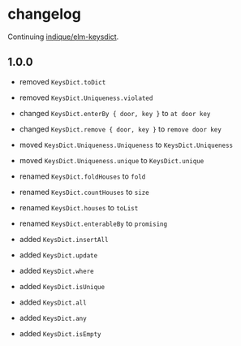 # changelog

Continuing [indique/elm-keysdict](https://package.elm-lang.org/packages/indique/elm-keysdict/latest/).

## 1.0.0

- removed `KeysDict.toDict`
- removed `KeysDict.Uniqueness.violated`
- changed `KeysDict.enterBy { door, key }` to `at door key`
- changed `KeysDict.remove { door, key }` to `remove door key`

- moved `KeysDict.Uniqueness.Uniqueness` to `KeysDict.Uniqueness`
- moved `KeysDict.Uniqueness.unique` to `KeysDict.unique`
- renamed `KeysDict.foldHouses` to `fold`
- renamed `KeysDict.countHouses` to `size`
- renamed `KeysDict.houses` to `toList`
- renamed `KeysDict.enterableBy` to `promising`

- added `KeysDict.insertAll`
- added `KeysDict.update`
- added `KeysDict.where`
- added `KeysDict.isUnique`
- added `KeysDict.all`
- added `KeysDict.any`
- added `KeysDict.isEmpty`
